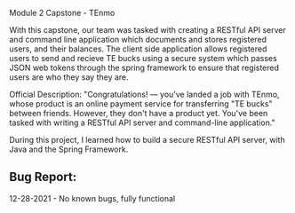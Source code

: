 Module 2 Capstone - TEnmo

With this capstone, our team was tasked with creating a RESTful API server and command line application which documents and stores registered users, and their balances. 
The client side application allows registered users to send and recieve TE bucks using a secure system which passes JSON web tokens through the spring framework to ensure that
registered users are who they say they are.

Official Description: "Congratulations! — you've landed a job with TEnmo, whose product is an online payment service for transferring "TE bucks" between friends.
However, they don't have a product yet. You've been tasked with writing a RESTful API server and command-line application."

During this project, I learned how to build a secure RESTful API server, with Java and the Spring Framework.

Bug Report:
------------------------------------------------------------------------------------------------------------------------------------------
12-28-2021 - No known bugs, fully functional
